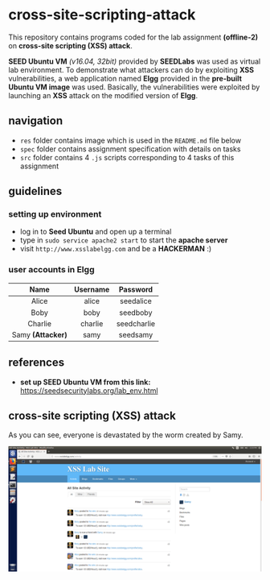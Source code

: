 # cross-site-scripting-attack  
This repository contains programs coded for the lab assignment **(offline-2)** on **cross-site scripting (XSS) attack**.  

**SEED Ubuntu VM** *(v16.04, 32bit)* provided by **SEEDLabs** was used as virtual lab environment. To demonstrate what attackers can do by exploiting **XSS** vulnerabilities, a web application named **Elgg** provided in the **pre-built Ubuntu VM image** was used. Basically, the vulnerabilities were exploited by launching an **XSS** attack on the modified version of **Elgg**.  

## navigation  
- `res` folder contains image which is used in the `README.md` file below  
- `spec` folder contains assignment specification with details on tasks  
- `src` folder contains 4 `.js` scripts corresponding to 4 tasks of this assignment  

## guidelines  
### setting up environment  
- log in to **Seed Ubuntu** and open up a terminal  
- type in `sudo service apache2 start` to start the **apache server**  
- visit `http://www.xsslabelgg.com` and be a **HACKERMAN** :)  

### user accounts in Elgg  
|   Name  | Username |   Password  |
|:-------:|:--------:|:-----------:|
|  Alice  |   alice  |  seedalice  |
|   Boby  |   boby   |   seedboby  |
| Charlie |  charlie | seedcharlie |
| Samy **(Attacker)**   | samy     | seedsamy    |  

## references  
- **set up SEED Ubuntu VM from this link:** https://seedsecuritylabs.org/lab_env.html  

## cross-site scripting (XSS) attack  
As you can see, everyone is devastated by the worm created by Samy.  

![xss-attack](https://github.com/FromSaffronCity/computer-security-sessional/blob/main/cross-site-scripting-attack/res/xss-attack.png?raw=true)  

